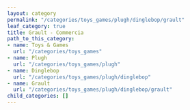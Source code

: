 ```yaml
---
layout: category
permalink: "/categories/toys_games/plugh/dinglebop/grault"
leaf_category: true
title: Grault - Commercia
path_to_this_category:
- name: Toys & Games
  url: "/categories/toys_games"
- name: Plugh
  url: "/categories/toys_games/plugh"
- name: Dinglebop
  url: "/categories/toys_games/plugh/dinglebop"
- name: Grault
  url: "/categories/toys_games/plugh/dinglebop/grault"
child_categories: []
---
```

